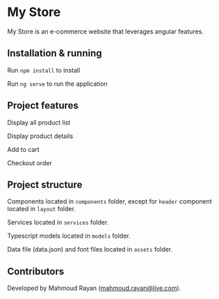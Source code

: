 # My Store

My Store is an e-commerce website that leverages angular features.

## Installation & running

Run `npm install` to install 

Run `ng serve` to run the application

## Project features

Display all product list

Display product details

Add to cart

Checkout order

## Project structure

Components located in `components` folder, except for `header` component located in `layout` folder.

Services located in `services` folder.

Typescript models located in `models` folder.

Data file (data.json) and font files located in `assets` folder.

## Contributors

Developed by Mahmoud Rayan (mahmoud.rayan@live.com).